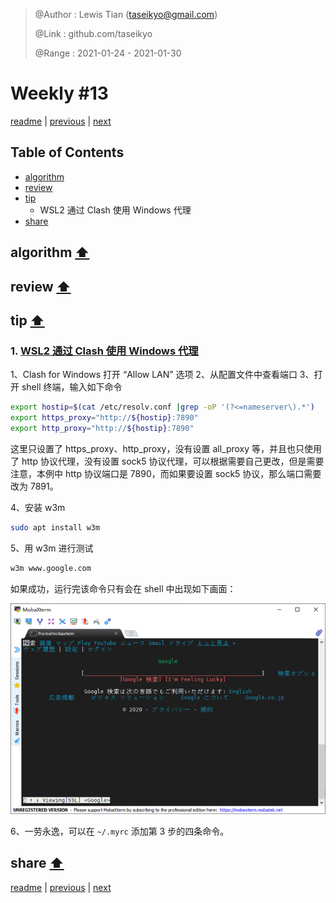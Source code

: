 > @Author  : Lewis Tian (taseikyo@gmail.com)
>
> @Link    : github.com/taseikyo
>
> @Range   : 2021-01-24 - 2021-01-30

# Weekly #13

[readme](../README.md) | [previous](202101W3.md) | [next](202102W1.md)

## Table of Contents

- [algorithm](#algorithm-)
- [review](#review-)
- [tip](#tip-)
	- WSL2 通过 Clash 使用 Windows 代理
- [share](#share-)

## algorithm [⬆](#weekly-13)

## review [⬆](#weekly-13)

## tip [⬆](#weekly-13)

### 1. [WSL2 通过 Clash 使用 Windows 代理](https://www.cnblogs.com/sinicheveen/p/13866914.html)

1、Clash for Windows 打开 “Allow LAN” 选项
2、从配置文件中查看端口
3、打开 shell 终端，输入如下命令

```Bash
export hostip=$(cat /etc/resolv.conf |grep -oP '(?<=nameserver\).*')
export https_proxy="http://${hostip}:7890"
export http_proxy="http://${hostip}:7890"
```

这里只设置了 https_proxy、http_proxy，没有设置 all_proxy 等，并且也只使用了 http 协议代理，没有设置 sock5 协议代理，可以根据需要自己更改，但是需要注意，本例中 http 协议端口是 7890，而如果要设置 sock5 协议，那么端口需要改为 7891。

4、安装 w3m

```Bash
sudo apt install w3m
```

5、用 w3m 进行测试

```Bash
w3m www.google.com
```

如果成功，运行完该命令只有会在 shell 中出现如下画面：

![](../images/2021/01/2111220-20201023235810497-1461422349.png)

6、一劳永逸，可以在 `~/.myrc` 添加第 3 步的四条命令。

## share [⬆](#weekly-13)

[readme](../README.md) | [previous](202101W3.md) | [next](202102W1.md)
